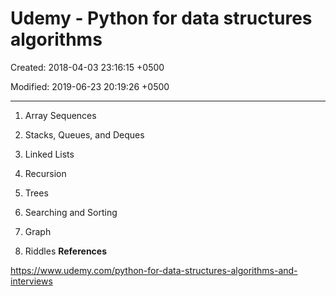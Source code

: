 # Udemy - Python for data structures algorithms

Created: 2018-04-03 23:16:15 +0500

Modified: 2019-06-23 20:19:26 +0500

---

1.  Array Sequences

2.  Stacks, Queues, and Deques

3.  Linked Lists

4.  Recursion

5.  Trees

6.  Searching and Sorting

7.  Graph

8.  Riddles
**References**

<https://www.udemy.com/python-for-data-structures-algorithms-and-interviews>
